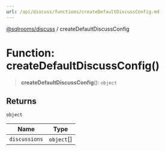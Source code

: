 ```yaml
---
url: /api/discuss/functions/createDefaultDiscussConfig.md
---
```

[@sqlrooms/discuss](../index.md) / createDefaultDiscussConfig

# Function: createDefaultDiscussConfig()

> **createDefaultDiscussConfig**(): `object`

## Returns

`object`

| Name | Type |
| ------ | ------ |
|  `discussions` | `object`\[] |
